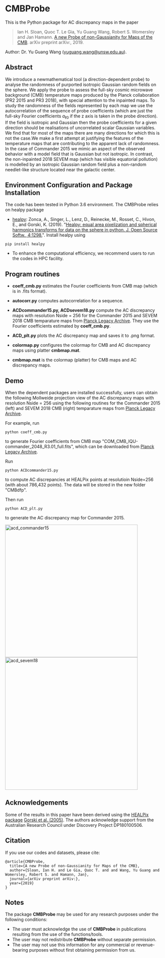 # CMBProbe
This is the Python package for AC discrepancy maps in the paper

>Ian H. Sloan, Quoc T. Le Gia, Yu Guang Wang, Robert S. Womersley and Jan Hamann. [A new Probe of non-Gaussianity for Maps of the CMB](). arXiv preprint arXiv:, 2019.

Author: Dr. Yu Guang Wang (yuguang.wang@unsw.edu.au).

## Abstract
We introduce a newmathematical tool (a direction-dependent probe) to analyse the randomness
of purported isotropic Gaussian random fields on the sphere. We apply the probe to assess
the full-sky cosmic microwave background (CMB) temperature maps produced by the Planck
collaboration (PR2 2015 and PR3 2018), with special attention to the inpainted maps. To
study the randomness of the fields represented by each map we use the autocorrelation of the
sequence of probe coefficients (which are just the full-sky Fourier coefficients $a_{\ell 0}$ if the z axis
is taken in the probe direction). If the field is isotropic and Gaussian then the probe coefficients
for a given direction should be realisations of uncorrelated scalar Gaussian variables. We find
that for most of the maps there are many directions for which this is not the case.We make a first
attempt at justifying the features of the temperature maps that are contributing to the apparent
lack of randomness. In the case of Commander 2015 we mimic an aspect of the observed
behavior with a model field that is Gaussian but not isotropic. In contrast, the non-inpainted
2018 SEVEM map (which has visible equatorial pollution) is modelled by an isotropic Gaussian
random field plus a non-random needlet-like structure located near the galactic center.

## Environment Configuration and Package Installation
The code has been tested in Python 3.6 environment. The CMBProbe relies on healpy package
* [healpy](https://healpy.readthedocs.io/en/latest/): Zonca, A., Singer, L., Lenz, D., Reinecke, M., Rosset, C., Hivon, E., and Gorski, K. (2019). "[Healpy: equal area pixelization and spherical harmonics transforms for data on the sphere in python. J. Open Source Softw., 4:1298.](https://joss.theoj.org/papers/10.21105/joss.01298)".
Install healpy using
```
pip install healpy
```
* To enhance the computational efficiency, we recommend users to run the codes in HPC facility.

## Program routines
* **coeff_cmb.py** estimates the Fourier coefficients from CMB map (which is in .fits format). 

* **autocorr.py** computes autocorrelation for a sequence.

* **ACDcommander15.py, ACDsevem18.py** compute the AC discrepancy maps with resolution Nside = 256 for the Commander 2015 and SEVEM 2018 CMB temparature maps from [Planck Legacy Archive](https://pla.esac.esa.int/#maps). They use the Fourier coefficients estimated by **coeff_cmb.py**.

* **ACD_plt.py** plots the AC discrepancy map and saves it to .png format.

* **colormap.py** configures the colormap for CMB and AC discrepancy maps using platter **cmbmap.mat**.

* **cmbmap.mat** is the colormap (platter) for CMB maps and AC discrepancy maps.


## Demo
When the dependent packages are installed successfully, users can obtain the following Mollweide projection view of the AC discrepancy maps with resolution Nside = 256 using the following routines for the Commander 2015 (left) and SEVEM 2018 CMB (right) temparature maps from [Planck Legacy Archive](https://pla.esac.esa.int/#maps).

For example, run
```
python coeff_cmb.py
```
to generate Fourier coefficients from CMB map "COM_CMB_IQU-commander_2048_R3.01_full.fits", which can be downloaded from [Planck Legacy Archive](https://pla.esac.esa.int/#maps).

Run
```
python ACDcommander15.py
```
to compute AC discrepancies at HEALPix points at resolutioin Nside=256 (with about 786,432 points). The data will be stored in the new folder "CMBdfp".

Then run
```
python ACD_plt.py
```
to generate the AC discrepancy map for Commander 2015.

  <img src="https://github.com/wangyg19/CMBProbe/blob/master/ACD_Commander2015_Nside1024_notitle.png" alt="acd_commander15" width="430"><img src="https://github.com/wangyg19/CMBProbe/blob/master/ACD_SEVEM2018_Nside1024_notitle.png" alt="acd_sevem18" width="430">


## Acknowledgements
Some of the results in this paper have been derived using the [HEALPix package](https://healpix.sourceforge.io/) [Gorski et al. (2005)](https://arxiv.org/abs/astro-ph/0409513). The authors acknowledge support from the Australian Research Council under Discovery Project DP180100506.

## Citation 
If you use our codes and datasets, please cite:
```
@article{CMBProbe,
  title={A new Probe of non-Gaussianity for Maps of the CMB},
  author={Sloan, Ian H. and Le Gia, Quoc T. and and Wang, Yu Guang and Womersley, Robert S. and Hamann, Jan},
  journal={arXiv preprint arXiv:},
  year={2019}
}
```
## Notes
The package **CMBProbe** may be used for any research purposes under the following conditions:
* The user must acknowledge the use of **CMBProbe** in publications resulting from the use of the functions/tools.
* The user may not redistribute **CMBProbe** without separate permission.
* The user may not use this information for any commercial or revenue-bearing purposes without first obtaining permission from us.
